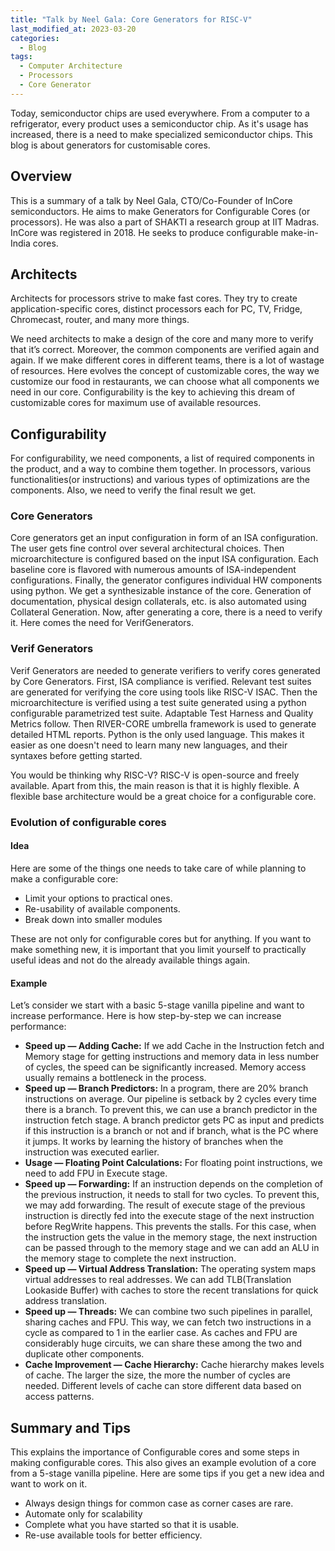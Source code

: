 ```yaml
---
title: "Talk by Neel Gala: Core Generators for RISC-V"
last_modified_at: 2023-03-20
categories:
  - Blog
tags:
  - Computer Architecture
  - Processors
  - Core Generator
---
```


Today, semiconductor chips are used everywhere. From a computer to a refrigerator, every product uses a semiconductor chip.
As it's usage has increased, there is a need to make specialized semiconductor chips. This blog is about generators for customisable cores.

## Overview

This is a summary of a talk by Neel Gala, CTO/Co-Founder of InCore semiconductors. He aims to make Generators for Configurable Cores (or processors). He was also a part of SHAKTI a research group at IIT Madras. InCore was registered in 2018. He seeks to produce configurable make-in-India cores.

## Architects

Architects for processors strive to make fast cores. They try to create application-specific cores, distinct processors each for PC, TV, Fridge, Chromecast, router, and many more things.

We need architects to make a design of the core and many more to verify that it’s correct. Moreover, the common components are verified again and again. If we make different cores in different teams, there is a lot of wastage of resources. Here evolves the concept of customizable cores, the way we customize our food in restaurants, we can choose what all components we need in our core. Configurability is the key to achieving this dream of customizable cores for maximum use of available resources.

## Configurability

For configurability, we need components, a list of required components in the product, and a way to combine them together. In processors, various functionalities(or instructions) and various types of optimizations are the components. Also, we need to verify the final result we get.

### Core Generators

Core generators get an input configuration in form of an ISA configuration. The user gets fine control over several architectural choices. Then microarchitecture is configured based on the input ISA configuration. Each baseline core is flavored with numerous amounts of ISA-independent configurations. Finally, the generator configures individual HW components using python. We get a synthesizable instance of the core. Generation of documentation, physical design collaterals, etc. is also automated using Collateral Generation. Now, after generating a core, there is a need to verify it. Here comes the need for VerifGenerators.

### Verif Generators

Verif Generators are needed to generate verifiers to verify cores generated by Core Generators. First, ISA compliance is verified. Relevant test suites are generated for verifying the core using tools like RISC-V ISAC. Then the microarchitecture is verified using a test suite generated using a python configurable parametrized test suite. Adaptable Test Harness and Quality Metrics follow. Then RIVER-CORE umbrella framework is used to generate detailed HTML reports. Python is the only used language. This makes it easier as one doesn't need to learn many new languages, and their syntaxes before getting started.

You would be thinking why RISC-V? RISC-V is open-source and freely available. Apart from this, the main reason is that it is highly flexible. A flexible base architecture would be a great choice for a configurable core.

### Evolution of configurable cores

#### Idea

Here are some of the things one needs to take care of while planning to make a configurable core:

- Limit your options to practical ones.
- Re-usability of available components.
- Break down into smaller modules

These are not only for configurable cores but for anything. If you want to make something new, it is important that you limit yourself to practically useful ideas and not do the already available things again.

#### Example

Let’s consider we start with a basic 5-stage vanilla pipeline and want to increase performance. Here is how step-by-step we can increase performance:

- **Speed up — Adding Cache:** If we add Cache in the Instruction fetch and Memory stage for getting instructions and memory data in less number of cycles, the speed can be significantly increased. Memory access usually remains a bottleneck in the process.
- **Speed up — Branch Predictors:** In a program, there are 20% branch instructions on average. Our pipeline is setback by 2 cycles every time there is a branch. To prevent this, we can use a branch predictor in the instruction fetch stage. A branch predictor gets PC as input and predicts if this instruction is a branch or not and if branch, what is the PC where it jumps. It works by learning the history of branches when the instruction was executed earlier.
- **Usage — Floating Point Calculations:** For floating point instructions, we need to add FPU in Execute stage.
- **Speed up — Forwarding:** If an instruction depends on the completion of the previous instruction, it needs to stall for two cycles. To prevent this, we may add forwarding. The result of execute stage of the previous instruction is directly fed into the execute stage of the next instruction before RegWrite happens. This prevents the stalls.
For this case, when the instruction gets the value in the memory stage, the next instruction can be passed through to the memory stage and we can add an ALU in the memory stage to complete the next instruction.
- **Speed up — Virtual Address Translation:** The operating system maps virtual addresses to real addresses. We can add TLB(Translation Lookaside Buffer) with caches to store the recent translations for quick address translation.
- **Speed up — Threads:** We can combine two such pipelines in parallel, sharing caches and FPU. This way, we can fetch two instructions in a cycle as compared to 1 in the earlier case. As caches and FPU are considerably huge circuits, we can share these among the two and duplicate other components.
- **Cache Improvement — Cache Hierarchy:** Cache hierarchy makes levels of cache. The larger the size, the more the number of cycles are needed. Different levels of cache can store different data based on access patterns.

## Summary and Tips

This explains the importance of Configurable cores and some steps in making configurable cores. This also gives an example evolution of a core from a 5-stage vanilla pipeline. Here are some tips if you get a new idea and want to work on it.

- Always design things for common case as corner cases are rare.
- Automate only for scalability
- Complete what you have started so that it is usable.
- Re-use available tools for better efficiency.